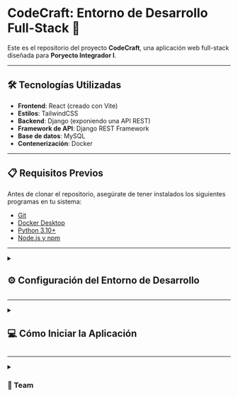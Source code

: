 # CodeCraft: Entorno de Desarrollo Full-Stack 🚀

Este es el repositorio del proyecto **CodeCraft**, una aplicación web full-stack diseñada para **Poryecto Integrador I**.

---

## 🛠 Tecnologías Utilizadas

- **Frontend**: React (creado con Vite)  
- **Estilos**: TailwindCSS  
- **Backend**: Django (exponiendo una API REST)  
- **Framework de API**: Django REST Framework  
- **Base de datos**: MySQL  
- **Contenerización**: Docker  

---

## 📋 Requisitos Previos

Antes de clonar el repositorio, asegúrate de tener instalados los siguientes programas en tu sistema:

- [Git](https://git-scm.com/)  
- [Docker Desktop](https://www.docker.com/products/docker-desktop/)  
- [Python 3.10+](https://www.python.org/downloads/)  
- [Node.js y npm](https://nodejs.org/en/)

---
<details>
  <summary><h2>⚙️ Configuración del Entorno de Desarrollo</h2></summary>

  <details>
    <summary>1. Clonar el Repositorio</summary>
  
  ```bash
  git clone https://github.com/tu-usuario/CodeCraft.git
  cd CodeCraft
  ```
  </details>

  <details>
    <summary>2. Configuración del Backend (Django)</summary>

  - Navega a la carpeta del backend.
  
  ```Bash
  cd backend
  ```
  - Crea y activa un entorno virtual de Python.

  ```Bash
  python -m venv venv
  # En Windows: venv\Scripts\activate
  # En macOS/Linux: source venv/bin/activate
  ```
  - Instala las dependencias de Django y Django REST Framework.

  ```Bash
  pip install Django djangorestframework mysqlclient
  ```
  - Crea el proyecto de Django (si no existe).
  
  ```Bash
  django-admin startproject CodeCraft_backend .
  ```
  </details>

<details>
<summary>3. Configuración del Frontend (React & TailwindCSS)</summary>

- Navega a la carpeta del frontend.

```Bash
cd ../frontend
```
- Instala las dependencias de Node.js.

```Bash
npm install
```
- Instala y configura TailwindCSS.

```Bash
npm install -D tailwindcss@3 postcss autoprefixer
npx tailwindcss init -p
```
- Asegúrate de que el archivo src/index.css contenga las directivas de Tailwind.

```CSS

@tailwind base;
@tailwind components;
@tailwind utilities;
/* Resto de estilos base de Vite... */
```
</details>

<details>
<summary>4. Configuración de la Base de Datos (Docker)</summary>

- Asegúrate de que Docker Desktop se esté ejecutando en tu sistema.
- Navega a la raíz del proyecto (CodeCraft).
- Inicia el contenedor de MySQL.

```Bash
docker-compose up -d
```
</details>

</details>

---

<details>
<summary><h2> 💻 Cómo Iniciar la Aplicación</h2></summary>

Para ejecutar la aplicación completa, necesitarás tres terminales separadas.

1. Terminal 1 (Base de Datos)

- En la raíz del proyecto: ```docker-compose up -d```
- Verifica que el contenedor esté corriendo: ```docker ps```

2. Terminal 2 (Backend)

- En la carpeta backend:

```Bash
python manage.py makemigrations
python manage.py migrate
python manage.py runserver
```
3. Terminal 3 (Frontend)

- En la carpeta frontend: ```npm run dev```

</details>

---

<details>
<summary><h3>🤝 Team</h3></summary>

> - *Johana Sevillano* 
> - *Mariana Carvajal*
> - *Juan Cardona*
</details>
